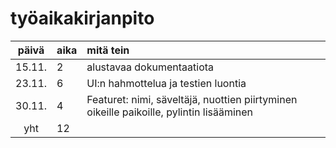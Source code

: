 # työaikakirjanpito

| päivä | aika | mitä tein  |
| :----:|:-----| :-----|
| 15.11. | 2    | alustavaa dokumentaatiota |
| 23.11. | 6    | UI:n hahmottelua ja testien luontia |
| 30.11. | 4    | Featuret: nimi, säveltäjä, nuottien piirtyminen oikeille paikoille, pylintin lisääminen |
| yht    | 12     | |
